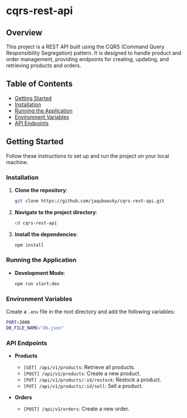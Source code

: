 # cqrs-rest-api

## Overview

This project is a REST API built using the CQRS (Command Query Responsibility Segregation) pattern. It is designed to handle product and order management, providing endpoints for creating, updating, and retrieving products and orders.

## Table of Contents

- [Getting Started](#getting-started)
- [Installation](#installation)
- [Running the Application](#running-the-application)
- [Environment Variables](#environment-variables)
- [API Endpoints](#api-endpoints)

## Getting Started

Follow these instructions to set up and run the project on your local machine.

### Installation

1. **Clone the repository**:
   ```bash
   git clone https://github.com/jaqubowsky/cqrs-rest-api.git
   ```

2. **Navigate to the project directory**:
   ```bash
   cd cqrs-rest-api
   ```

3. **Install the dependencies**:
   ```bash
   npm install
   ```

### Running the Application

- **Development Mode**:
  ```bash
  npm run start:dev
  ```

### Environment Variables

Create a `.env` file in the root directory and add the following variables:

```bash
PORT=3000
DB_FILE_NAME="db.json"
```

### API Endpoints

- **Products**
  - `[GET] /api/v1/products`: Retrieve all products.
  - `[POST] /api/v1/products`: Create a new product.
  - `[PUT] /api/v1/products/:id/restock`: Restock a product.
  - `[PUT] /api/v1/products/:id/sell`: Sell a product.

- **Orders**
  - `[POST] /api/v1/orders`: Create a new order.

